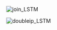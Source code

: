 
![join_LSTM](https://user-images.githubusercontent.com/52326197/115681145-3f3b5280-a322-11eb-92bd-1b180247fb17.png)

![doubleip_LSTM](https://user-images.githubusercontent.com/52326197/115681303-65f98900-a322-11eb-8771-0fbf3b22d4ac.png)
